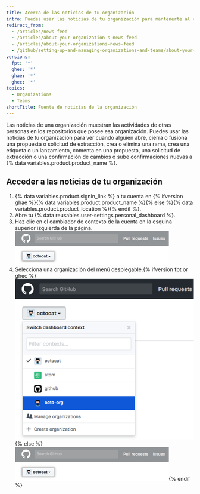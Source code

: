```yaml
---
title: Acerca de las noticias de tu organización
intro: Puedes usar las noticias de tu organización para mantenerte al corriente de las actividades recientes en los repositorios que posee esa organización.
redirect_from:
  - /articles/news-feed
  - /articles/about-your-organization-s-news-feed
  - /articles/about-your-organizations-news-feed
  - /github/setting-up-and-managing-organizations-and-teams/about-your-organizations-news-feed
versions:
  fpt: '*'
  ghes: '*'
  ghae: '*'
  ghec: '*'
topics:
  - Organizations
  - Teams
shortTitle: Fuente de noticias de la organización
---
```


Las noticias de una organización muestran las actividades de otras personas en los repositorios que posee esa organización. Puedes usar las noticias de tu organización para ver cuando alguien abre, cierra o fusiona una propuesta o solicitud de extracción, crea o elimina una rama, crea una etiqueta o un lanzamiento, comenta en una propuesta, una solicitud de extracción o una confirmación de cambios o sube confirmaciones nuevas a {% data variables.product.product_name %}.

## Acceder a las noticias de tu organización

1. {% data variables.product.signin_link %} a tu cuenta en {% ifversion ghae %}{% data variables.product.product_name %}{% else %}{% data variables.product.product_location %}{% endif %}.
2. Abre tu {% data reusables.user-settings.personal_dashboard %}.
3. Haz clic en el cambiador de contexto de la cuenta en la esquina superior izquierda de la página. ![Botón cambiador de contexto en Enterprise](/assets/images/help/organizations/account_context_switcher.png)
4. Selecciona una organización del menú desplegable.{% ifversion fpt or ghec %} ![Context switcher menu in dotcom](/assets/images/help/organizations/account-context-switcher-selected-dotcom.png){% else %}
![Context switcher menu in Enterprise](/assets/images/help/organizations/account_context_switcher.png){% endif %}
